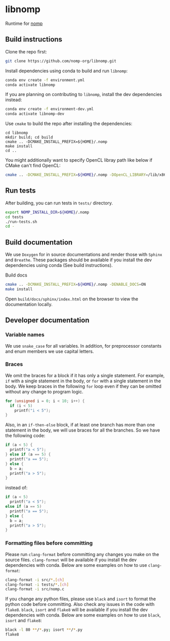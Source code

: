 # libnomp

Runtime for [nomp](https://github.com/nomp-org/nomp)

## Build instructions

Clone the repo first:
```bash
git clone https://github.com/nomp-org/libnomp.git
```

Install dependencies using conda to build and run `libnomp`:
```bash
conda env create -f environment.yml
conda activate libnomp
```

If you are planning on contributing to `libnomp`, install the dev dependencies
instead:
```bash
conda env create -f environment-dev.yml
conda activate libnomp-dev
```

Use `cmake` to build the repo after installing the dependencies:
```
cd libnomp
mkdir build; cd build
cmake .. -DCMAKE_INSTALL_PREFIX=${HOME}/.nomp
make install
cd ..
```

You might additionally want to specify OpenCL libray path like below if CMake
can't find OpenCL:
```bash
cmake .. -DCMAKE_INSTALL_PREFIX=${HOME}/.nomp -DOpenCL_LIBRARY=/lib/x86_64-linux-gnu/libOpenCL.so.1
```

## Run tests

After building, you can run tests in `tests/` directory.
```bash
export NOMP_INSTALL_DIR=${HOME}/.nomp
cd tests
./run-tests.sh
cd -
```

## Build documentation

We use `Doxygen` for in source documentations and render those with `Sphinx` and
`Breathe`. These packages should be available if you install the dev dependencies
using conda (See build instructions).

Build docs
```bash
cmake .. -DCMAKE_INSTALL_PREFIX=${HOME}/.nomp -DENABLE_DOCS=ON
make install
```

Open `build/docs/sphinx/index.html` on the browser to view the documentation
locally.

## Developer documentation

### Variable names

We use `snake_case` for all variables. In addition, for preprocessor constants and
enum members we use capital letters.

### Braces

We omit the braces for a block if it has only a single statement. For example, `if`
with a single statement in the body, or `for` with a single statement in the body.
We keep braces in the following `for` loop even if they can be omitted without any
change to program logic.

```C
for (unsigned i = 0; i < 10; i++) {
  if (i < 5)
    printf("i < 5");
}
```

Also, in an `if-then-else` block, if at least one branch has more than one statement
in the body, we will use braces for all the branches. So we have the following code:

```C
if (a < 5) {
  printf("a < 5");
} else if (a == 5) {
  printf("a == 5");
} else {
  b = a;
  printf("a > 5");
}
```

instead of:

```C
if (a < 5)
  printf("a < 5");
else if (a == 5)
  printf("a == 5");
} else {
  b = a;
  printf("a > 5");
}
```

### Formatting files before committing

Please run `clang-format` before committing any changes you make on the source
files. `clang-format` will be available if you install the dev dependencies with
conda. Below are some examples on how to use `clang-format`:
```bash
clang-format -i src/*.[ch]
clang-format -i tests/*.[ch]
clang-format -i src/nomp.c
```

If you change any python files, please use `black` and `isort` to format the python
code before committing. Also check any issues in the code with `flake8`. `black`,
`isort` and `flake8`  will be available if you install the dev dependencies with
conda. Below are some examples on how to use `black`, `isort` and `flake8`:
```bash
black -l 80 **/*.py; isort **/*.py
flake8
```
